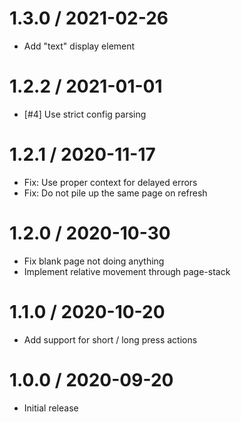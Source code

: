 # 1.3.0 / 2021-02-26

  * Add "text" display element

# 1.2.2 / 2021-01-01

  * [#4] Use strict config parsing

# 1.2.1 / 2020-11-17

  * Fix: Use proper context for delayed errors
  * Fix: Do not pile up the same page on refresh

# 1.2.0 / 2020-10-30

  * Fix blank page not doing anything
  * Implement relative movement through page-stack

# 1.1.0 / 2020-10-20

  * Add support for short / long press actions

# 1.0.0 / 2020-09-20

  * Initial release